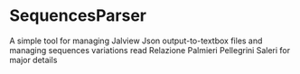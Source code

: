 # SequencesParser
A simple tool for managing Jalview Json output-to-textbox files and managing sequences variations
read Relazione Palmieri Pellegrini Saleri for major details
